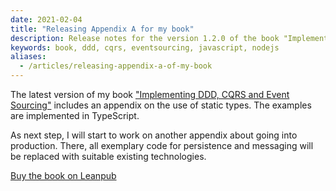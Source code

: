 ```yaml
---
date: 2021-02-04
title: "Releasing Appendix A for my book"
description: Release notes for the version 1.2.0 of the book "Implementing DDD, CQRS and Event Sourcing"
keywords: book, ddd, cqrs, eventsourcing, javascript, nodejs
aliases:
  - /articles/releasing-appendix-a-of-my-book
---
```


The latest version of my book ["Implementing DDD, CQRS and Event Sourcing"](https://leanpub.com/implementing-ddd-cqrs-and-event-sourcing) includes an appendix on the use of static types. The examples are implemented in TypeScript.

As next step, I will start to work on another appendix about going into production. There, all exemplary code for persistence and messaging will be replaced with suitable existing technologies.

[Buy the book on Leanpub](https://leanpub.com/implementing-ddd-cqrs-and-event-sourcing)